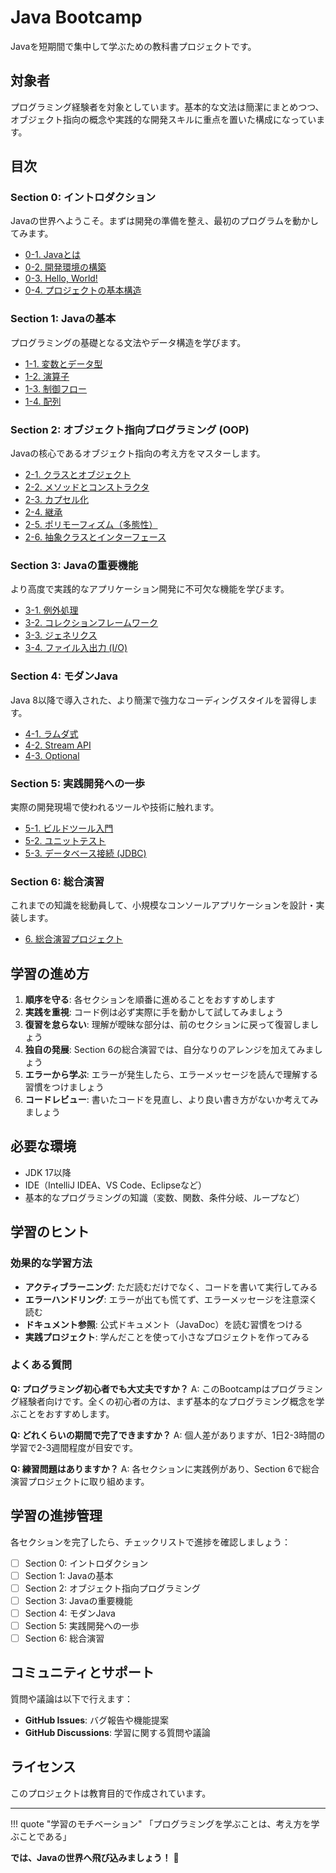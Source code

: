 # Java Bootcamp

Javaを短期間で集中して学ぶための教科書プロジェクトです。

## 対象者

プログラミング経験者を対象としています。基本的な文法は簡潔にまとめつつ、オブジェクト指向の概念や実践的な開発スキルに重点を置いた構成になっています。

## 目次

### Section 0: イントロダクション
Javaの世界へようこそ。まずは開発の準備を整え、最初のプログラムを動かしてみます。

- [0-1. Javaとは](section-0/0-1-what-is-java.md)
- [0-2. 開発環境の構築](section-0/0-2-setup.md)
- [0-3. Hello, World!](section-0/0-3-hello-world.md)
- [0-4. プロジェクトの基本構造](section-0/0-4-project-structure.md)

### Section 1: Javaの基本
プログラミングの基礎となる文法やデータ構造を学びます。

- [1-1. 変数とデータ型](section-1/1-1-variables-and-types.md)
- [1-2. 演算子](section-1/1-2-operators.md)
- [1-3. 制御フロー](section-1/1-3-control-flow.md)
- [1-4. 配列](section-1/1-4-arrays.md)

### Section 2: オブジェクト指向プログラミング (OOP)
Javaの核心であるオブジェクト指向の考え方をマスターします。

- [2-1. クラスとオブジェクト](section-2/2-1-classes-and-objects.md)
- [2-2. メソッドとコンストラクタ](section-2/2-2-methods-and-constructors.md)
- [2-3. カプセル化](section-2/2-3-encapsulation.md)
- [2-4. 継承](section-2/2-4-inheritance.md)
- [2-5. ポリモーフィズム（多態性）](section-2/2-5-polymorphism.md)
- [2-6. 抽象クラスとインターフェース](section-2/2-6-abstract-and-interface.md)

### Section 3: Javaの重要機能
より高度で実践的なアプリケーション開発に不可欠な機能を学びます。

- [3-1. 例外処理](section-3/3-1-exception-handling.md)
- [3-2. コレクションフレームワーク](section-3/3-2-collections.md)
- [3-3. ジェネリクス](section-3/3-3-generics.md)
- [3-4. ファイル入出力 (I/O)](section-3/3-4-file-io.md)

### Section 4: モダンJava
Java 8以降で導入された、より簡潔で強力なコーディングスタイルを習得します。

- [4-1. ラムダ式](section-4/4-1-lambda.md)
- [4-2. Stream API](section-4/4-2-stream-api.md)
- [4-3. Optional](section-4/4-3-optional.md)

### Section 5: 実践開発への一歩
実際の開発現場で使われるツールや技術に触れます。

- [5-1. ビルドツール入門](section-5/5-1-build-tools.md)
- [5-2. ユニットテスト](section-5/5-2-unit-testing.md)
- [5-3. データベース接続 (JDBC)](section-5/5-3-jdbc.md)

### Section 6: 総合演習
これまでの知識を総動員して、小規模なコンソールアプリケーションを設計・実装します。

- [6. 総合演習プロジェクト](section-6/6-final-project.md)

## 学習の進め方

1. **順序を守る**: 各セクションを順番に進めることをおすすめします
2. **実践を重視**: コード例は必ず実際に手を動かして試してみましょう
3. **復習を怠らない**: 理解が曖昧な部分は、前のセクションに戻って復習しましょう
4. **独自の発展**: Section 6の総合演習では、自分なりのアレンジを加えてみましょう
5. **エラーから学ぶ**: エラーが発生したら、エラーメッセージを読んで理解する習慣をつけましょう
6. **コードレビュー**: 書いたコードを見直し、より良い書き方がないか考えてみましょう

## 必要な環境

- JDK 17以降
- IDE（IntelliJ IDEA、VS Code、Eclipseなど）
- 基本的なプログラミングの知識（変数、関数、条件分岐、ループなど）

## 学習のヒント

### 効果的な学習方法

- **アクティブラーニング**: ただ読むだけでなく、コードを書いて実行してみる
- **エラーハンドリング**: エラーが出ても慌てず、エラーメッセージを注意深く読む
- **ドキュメント参照**: 公式ドキュメント（JavaDoc）を読む習慣をつける
- **実践プロジェクト**: 学んだことを使って小さなプロジェクトを作ってみる

### よくある質問

**Q: プログラミング初心者でも大丈夫ですか？**
A: このBootcampはプログラミング経験者向けです。全くの初心者の方は、まず基本的なプログラミング概念を学ぶことをおすすめします。

**Q: どれくらいの期間で完了できますか？**
A: 個人差がありますが、1日2-3時間の学習で2-3週間程度が目安です。

**Q: 練習問題はありますか？**
A: 各セクションに実践例があり、Section 6で総合演習プロジェクトに取り組めます。

## 学習の進捗管理

各セクションを完了したら、チェックリストで進捗を確認しましょう：

- [ ] Section 0: イントロダクション
- [ ] Section 1: Javaの基本
- [ ] Section 2: オブジェクト指向プログラミング
- [ ] Section 3: Javaの重要機能
- [ ] Section 4: モダンJava
- [ ] Section 5: 実践開発への一歩
- [ ] Section 6: 総合演習

## コミュニティとサポート

質問や議論は以下で行えます：

- **GitHub Issues**: バグ報告や機能提案
- **GitHub Discussions**: 学習に関する質問や議論

## ライセンス

このプロジェクトは教育目的で作成されています。

---

!!! quote "学習のモチベーション"
    「プログラミングを学ぶことは、考え方を学ぶことである」

**では、Javaの世界へ飛び込みましょう！** 🚀
